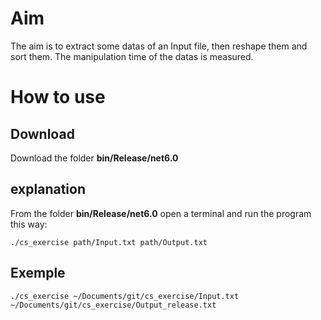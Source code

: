 # Aim
The aim is to extract some datas of an Input file, then reshape them and sort them.
The manipulation time of the datas is measured.


# How to use
## Download
Download the folder **bin/Release/net6.0**

## explanation
From the folder **bin/Release/net6.0** open a terminal and run the program this way:
```
./cs_exercise path/Input.txt path/Output.txt
```

## Exemple
```
./cs_exercise ~/Documents/git/cs_exercise/Input.txt ~/Documents/git/cs_exercise/Output_release.txt
```